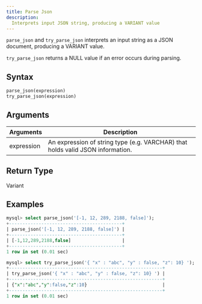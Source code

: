 ```yaml
---
title: Parse Json
description:
  Interprets input JSON string, producing a VARIANT value
---
```


`parse_json` and `try_parse_json` interprets an input string as a JSON document, producing a VARIANT value.

`try_parse_json` returns a NULL value if an error occurs during parsing.

## Syntax

```sql
parse_json(expression)
try_parse_json(expression)
```

## Arguments

| Arguments   | Description |
| ----------- | ----------- |
| expression  | An expression of string type (e.g. VARCHAR) that holds valid JSON information. |

## Return Type

Variant

## Examples

```sql
mysql> select parse_json('[-1, 12, 289, 2188, false]');
+------------------------------------------+
| parse_json('[-1, 12, 289, 2188, false]') |
+------------------------------------------+
| [-1,12,289,2188,false]                   |
+------------------------------------------+
1 row in set (0.01 sec)

mysql> select try_parse_json('{ "x" : "abc", "y" : false, "z": 10} ');
+---------------------------------------------------------+
| try_parse_json('{ "x" : "abc", "y" : false, "z": 10} ') |
+---------------------------------------------------------+
| {"x":"abc","y":false,"z":10}                            |
+---------------------------------------------------------+
1 row in set (0.01 sec)
```
